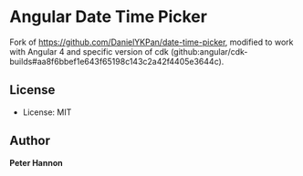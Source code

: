 Angular Date Time Picker
========================

Fork of https://github.com/DanielYKPan/date-time-picker, modified to work with Angular 4 and specific version of cdk (github:angular/cdk-builds#aa8f6bbef1e643f65198c143c2a42f4405e3644c).

License
-------
* License: MIT

Author
-------
**Peter Hannon**